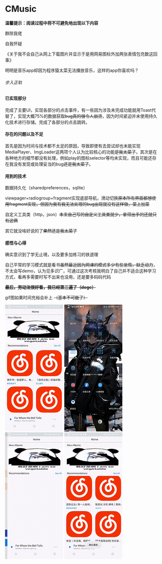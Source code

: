 # CMusic
**温馨提示：阅读过程中将不可避免地出现以下内容**

群除我佬

自我怀疑

《关于我不会自己从网上下载图片并显示于是用网易图标外加两张表情包充数这回事》

明明是音乐app却因为程序猿太菜无法播放音乐，这样的app你喜欢吗？

###### 步入正轨 ######

#### 已实现部分 ####

完成了主要UI，实现各部分的点击事件，有一些因为涉及未完成功能就用Toast代替了，实现大概75%的数据获取~~bug真的很令人崩溃~~，因为时间紧迫并未使用持久化技术进行存储。完成了各部分的点击跳转。

#### 存在的问题以及不足 ####

首先是因为时间与技术都不太足的原因，导致即使有去尝试却也未能实现MediaPlayer、ImgLoader这两项个人认为比较核心的功能~~是我太菜了~~，其次是在各种地方的细节都没有处理，例如play的图标selector等均未实现，而且可能还存在我没有发现或处理妥当的bug~~还是我太菜了~~。

#### 用到的技术 ####

数据持久化（sharedpreferences，sqlite）

viewpager+radiogroup+fragment实现底部导航，滑动切换~~原本所有界面都想使用fragment实现，但因为我有我无法处理的bug出现就没有这样做，菜上加菜~~

自定义工具类（http，json）~~本来自己写的自定义工具类就少，拿得出手的还就只有这俩~~

其它就没啥好说的了~~果然还是我太菜了~~

#### 感悟与心得 ####

确实意识到了学无止境，以及要多加练习的铁道理

自己平常的学习模式就是看书~~虽然最近因为网课的模式多少有些怠惰，缺乏动力~~，不太会写demo，认为见多识广，可通过这次考核我明白了自己并不适合这种学习方式，看再多需要时写不出来也没用，还是要多码码代码

~~**最后，劳动法很好看，我已经第三遍了（doge）**~~

gif图如果时间充裕会补上 ~~（基本不可能了）~~

![](https://github.com/dr-chene/CMusic/blob/master/cmusic_home.gif)
![](https://github.com/dr-chene/CMusic/blob/master/cmusic_login.gif)
![](https://github.com/dr-chene/CMusic/blob/master/cmusic_playlist.gif)
![](https://github.com/dr-chene/CMusic/blob/master/cmusic_profile.gif)

